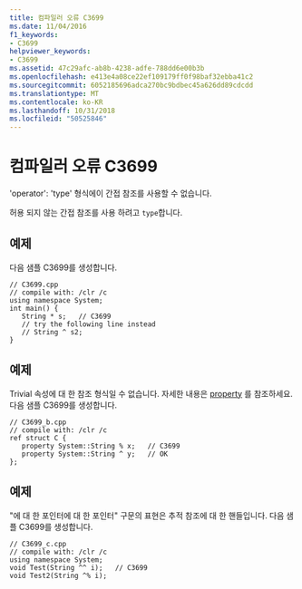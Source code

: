 ```yaml
---
title: 컴파일러 오류 C3699
ms.date: 11/04/2016
f1_keywords:
- C3699
helpviewer_keywords:
- C3699
ms.assetid: 47c29afc-ab8b-4238-adfe-788dd6e00b3b
ms.openlocfilehash: e413e4a08ce22ef109179ff0f98baf32ebba41c2
ms.sourcegitcommit: 6052185696adca270bc9bdbec45a626dd89cdcdd
ms.translationtype: MT
ms.contentlocale: ko-KR
ms.lasthandoff: 10/31/2018
ms.locfileid: "50525846"
---
```

# <a name="compiler-error-c3699"></a>컴파일러 오류 C3699

'operator': 'type' 형식에이 간접 참조를 사용할 수 없습니다.

허용 되지 않는 간접 참조를 사용 하려고 `type`합니다.

## <a name="example"></a>예제

다음 샘플 C3699를 생성합니다.

```
// C3699.cpp
// compile with: /clr /c
using namespace System;
int main() {
   String * s;   // C3699
   // try the following line instead
   // String ^ s2;
}
```

## <a name="example"></a>예제

Trivial 속성에 대 한 참조 형식일 수 없습니다. 자세한 내용은 [property](../../windows/property-cpp-component-extensions.md) 를 참조하세요. 다음 샘플 C3699를 생성합니다.

```
// C3699_b.cpp
// compile with: /clr /c
ref struct C {
   property System::String % x;   // C3699
   property System::String ^ y;   // OK
};
```

## <a name="example"></a>예제

"에 대 한 포인터에 대 한 포인터" 구문의 표현은 추적 참조에 대 한 핸들입니다. 다음 샘플 C3699를 생성합니다.

```
// C3699_c.cpp
// compile with: /clr /c
using namespace System;
void Test(String ^^ i);   // C3699
void Test2(String ^% i);
```